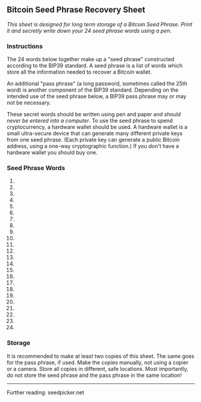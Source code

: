 ## Bitcoin Seed Phrase Recovery Sheet
*This sheet is designed for long term storage of a Bitcoin Seed Phrase. 
Print it and secretly write down your 24 seed phrase words using a pen.* 

### Instructions
The 24 words below together make up a "seed phrase" constructed according to the BIP39 standard. A seed phrase is a list of words which store all the information needed to recover a Bitcoin wallet. 

An additional "pass phrase" (a long password, sometimes called the 25th word) is another component of the BIP39 standard. Depending on the intended use of the seed phrase below, a BIP39 pass phrase may or may not be necessary. 

These secret words should be written using pen and paper and _should never be entered into a computer_. 
To use the seed phrase to spend cryptocurrency, a hardware wallet should be used. A hardware wallet is a small ultra-secure device that can generate many different private keys from one seed phrase. (Each private key can generate a public Bitcoin address, using a one-way cryptographic function.) If you don't have a hardware wallet you should buy one.  

### Seed Phrase Words

1. 
2. 
3. 
4. 
5. 
6. 
7. 
8. 
9. 
10. 
11. 
12. 
13. 
14. 
15. 
16. 
17. 
18. 
19. 
20. 
21. 
22. 
23. 
24. 

### Storage
It is recommended to make at least two copies of this sheet. The same goes for the pass phrase, if used. Make the copies manually, not using a copier or a camera. Store all copies in different, safe locations. Most importantly, do not store the seed phrase and the pass phrase in the same location!

*********************************

Further reading: seedpicker.net

